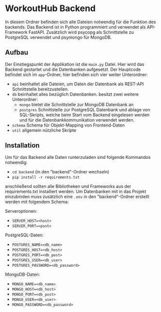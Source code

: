 # WorkoutHub Backend

In diesem Ordner befinden sich alle Dateien notwendig für die Funktion des backends.
Das Backend ist in Python programmiert und verwendet als API-Framework FastAPI.
Zusätzlich wird psycopg als Schnittstelle zu PostgreSQL verwendet und psymongo für MongoDB.

## Aufbau

Der Einstiegspunkt der Applikation ist die `main.py` Datei. Hier wird das Backend gestartet und die Datenbanken aufgesetzt.
Der Hauptcode befindet sich im `app`-Ordner, hier befinden sich vier weiter Unterordner:

- `api` beinhaltet alle Dateien, um Daten der Datenbank als REST-API Schnittstelle bereitzustellen.
- `db` beinhaltet alles bezüglich Datenbanken. besitzt zwei weitere Unterordner:
  - `mongo` bietet die Schnittstelle zur MongoDB Datenbank an
  - `postgres` Schnittstelle zur PostgreSQL Datenbank und ablage von SQL-Skripts, welche beim Start vom Backend eingelesen werden und für die Datenbankkommunikation verwendet werden.
- `schema` Schema für Objekt-Mapping von Frontend-Daten
- `util` allgemein nützliche Skripte

## Installation

Um für das Backend alle Daten runterzuladen sind folgende Kommandos notwendig:

- `cd backend` (in den "backend"-Ordner wechseln)
- `pip install -r requirements.txt`

anschließend sollten alle Bibliotheken und Frameworks aus der requirements.txt installiert werden.
Um Datenbanken mit in das Projekt einzubinden muss zusätzlich eine `.env` in den "backend"-Ordner erstellt werden mit folgendem Schema:

Serveroptionen:
- `SERVER_HOST=<host>`
- `SERVER_PORT=<post>`

PostgreSQL-Daten:
- `POSTGRES_NAME=<db_name>`
- `POSTGRES_HOST=<db_host>`
- `POSTGRES_PORT=<db_post>`
- `POSTGRES_USER=<db_user>`
- `POSTGRES_PASSWORD=<db_password>`

MongoDB-Daten:
- `MONGO_NAME=<db_name>`
- `MONGO_HOST=<db_host>`
- `MONGO_PORT=<db_post>`
- `MONGO_USER=<db_user>`
- `MONGO_PASSWORD=<db_password>`